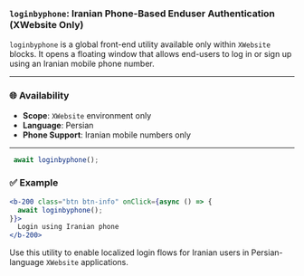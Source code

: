 ### `loginbyphone`: Iranian Phone-Based Enduser Authentication (XWebsite Only)

`loginbyphone` is a global front-end utility available only within `XWebsite` blocks. It opens a floating window that allows end-users to log in or sign up using an Iranian mobile phone number.

---

### 🌐 Availability

- **Scope**: `XWebsite` environment only  
- **Language**: Persian  
- **Phone Support**: Iranian mobile numbers only

---

```jsx
 await loginbyphone();
```

### ✅ Example

```jsx
<b-200 class="btn btn-info" onClick={async () => {
  await loginbyphone();
}}>
  Login using Iranian phone
</b-200>
```

Use this utility to enable localized login flows for Iranian users in Persian-language `XWebsite` applications.
